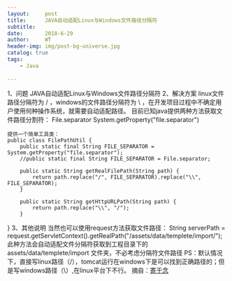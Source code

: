 ```yaml
---
layout:     post
title:      JAVA自动适配Linux与Windows文件路径分隔符
subtitle:   
date:       2018-6-29
author:     WT
header-img: img/post-bg-universe.jpg
catalog: true
tags:
    - Java
    
---
```

1、问题
    JAVA自动适配Linux与Windows文件路径分隔符
2、解决方案
   linux文件路径分隔符为 /  ，windows的文件路径分隔符为  \   ，在开发项目过程中不确定用户使用何种操作系统，就需要自动适配路径。
   目前已知java提供两种方法获取文件路径分割符：
    File.separator
    System.getProperty("file.separator")
	
	提供一个简单工具类：
	public class FilePathUtil {  
		public static final String FILE_SEPARATOR = System.getProperty("file.separator");  
		//public static final String FILE_SEPARATOR = File.separator;  
	  
		public static String getRealFilePath(String path) {  
			return path.replace("/", FILE_SEPARATOR).replace("\\", FILE_SEPARATOR);  
		}  
	  
		public static String getHttpURLPath(String path) {  
			return path.replace("\\", "/");  
		}  
   }
3、其他说明
	当然也可以使用request方法获取文件路径：
	String serverPath = request.getServletContext().getRealPath("/assets/data/templete/import/");
	此种方法会自动适配文件分隔符获取到工程目录下的 assets/data/templete/import 文件夹，不必考虑分隔符文件路径
	PS：默认情况下，直接写linux路径（/），tomcat运行在windows下是可以找到正确路径的；但是写windows路径（\）,在linux平台下不行。
	摘自：[寄于念](https://blog.csdn.net/rimac/article/details/51836932) 

